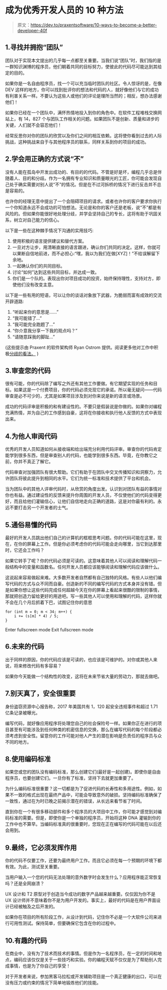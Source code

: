# 成为优秀开发人员的 10 种方法

> 原文：<https://dev.to/praxentsoftware/10-ways-to-become-a-better-developer-40f>

## 1.寻找并拥抱“团队”

团队对于实现本文提出的几乎每一点都至关重要。当我们说“团队”时，我们指的是一群知识渊博的程序员，他们朝着共同的目标努力，使彼此的代码尽可能达到其给定的目的。

如果你是一名自由程序员，找一个可以充当临时团队的社区。令人惊讶的是，在像 DEV 这样的地方，你可以找到批评你的想法和代码的人，就好像他们与它的成功有利害关系一样。不要认为这些人或他们的评论是理所当然的；相反，想办法感谢他们！

如果你已经在一个团队中，满怀热情地投入到你的角色中。在软件工程堆栈交换网站上，有 14，827 个与团队工作相关的问题。如果团队不是创新、质量和进步的关键，人们就不会容忍他们！

经常反思你对你的团队的欣赏以及你们之间的相互依赖。这将使你看到过去的人际挑战，这种挑战来自于与其他程序员的联系，同样关系到你的项目的成功。

## 2.学会用正确的方式说“不”

没有人能在孤岛中开发出成功的、有目的的代码。不管是好是坏，编程几乎总是伴随着人、目的和分歧。作为一名拥有专业知识和质量眼光的工匠，你可能会发现自己处于确实需要对别人说“不”的情况。但是在不过河拆桥的情况下进行反击并不总是容易的。

也许你的经理无意中提出了一个会阻碍项目的请求。或者也许你的客户要求你执行一个你知道永远不会成功的可怕想法。无论是和你的客户还是老板，说“不”都是有风险的。但如果你能很好地处理分歧，并学会坚持自己的专长，这将有助于巩固关系，树立对自己能力的信心。

以下是一些在这种棘手情况下沟通的实用技巧:

1.  使用积极的语言提供建议和替代方案。
2.  一旦对方让步，用清晰直接的语言跟进，确认你们共同的决定。这样，你就可以果断自信地前进，而不必担心:“嘿，我以为我们在做[XYZ]！”不给误解留下余地。
3.  一起确认你们的共同目标。
4.  讨论“如何”达到这些共同目标，并达成一致。
5.  你们是一个队的。表现出你对项目成功的投资，始终保持理性，支持对方，即使他们没有改变主意。

以下是一些有用的短语，可以让你的谈话对象放下武器，为脆弱而富有成效的交流开辟道路:

1.  “听起来你的意思是……”
2.  “我可能错了…”
3.  “我可能完全跑题了…”
4.  “你介意我分享一下我的观点吗？”
5.  “请随意踩我的脚趾…”

(这些提示由 Praxent 的软件架构师 Ryan Ostrom 提供。阅读更多他对工作中积极[分歧的看法。](https://praxent.com/blog/the-art-of-saying-no-10-tips-for-positive-push-back) )

## 3.审查您的代码

很有可能，你的代码除了编写之外还有其他工作要做。有它期望实现的任务和目标。如果这是一个付费项目，你的代码必须兑现它的承诺。所以毫无疑问——代码审查是必不可少的，尤其是如果项目涉及到对你来说是新的语言或场景。

成功的代码评审是积极的和有建设性的。不要只是假装说是你做的。如果你对编程充满热情，并为自己的工作感到自豪，这将在你接收和执行他人反馈的方式中表现出来。

## 4.为他人审阅代码

优秀的开发人员知道如何从接收端和给出端充分利用代码评审。审查你的代码肯定能学到很多东西，但是审查别人的代码，也能学到很多东西。毕竟，在你教它之前，你并不真正了解它。

代码审查对加强团队有很大帮助。它们有助于在团队中交叉传播知识和洞察力，允许团队将彼此提升到相同的水平。它们为统一标准和技术提供了平台和机会。

当为团队中的其他人评审代码时，从欣赏的角度出发。认识到对团队有益的事情对你也有益。通过建设性的反馈来提升你周围的开发人员，不仅使他们的代码变得更好，而且给他们灌输信心，让他们自信地走向正确的道路，这是对你最有利的。永远不要打击另一个开发者的士气。

## 5.通俗易懂的代码

最好的开发人员跳出他们自己的计算机的框框思考问题。你的代码可能在这里，现在，在你的屏幕上工作。但是你必须考虑你的代码可能会走向哪里，当它到达那里时，它还会工作吗？

如果它转手了呢？你的代码必须是可读的。这意味着其他人可以阅读和理解代码一般结构中的变量和函数名。任何开发人员都应该能够阅读和理解代码应该做什么。

这说起来容易做起来难。大多数开发者自然都有自己独特的风格。有些人以他们编写代码的方式与众不同而自豪。创造新的不同的编写代码的方式本身并没有错。但是如果你想让这些代码完成任何超越今天在你的屏幕上看起来很酷的限制的事情，那就把创造力留给更好的用途吧。写一些其他人可以使用和理解的代码，这样你就不会在几个月后抓着下巴，试图记住你的意思

```
for (int m = 0; m < 34; m++) {
    i += (s[m] * 4) / 5;
} 
```

Enter fullscreen mode Exit fullscreen mode

## 6.未来的代码

出于同样的原因，你的代码应该是可读的，也应该是可维护的。对你或其他人来说，将来修改代码有多容易？

如果你今天能做一个结构性的改变，这将在未来节省大量的劳动力，那就去做吧。

## 7.别天真了，安全很重要

身份盗窃资源中心报告称，2017 年美国共有 1，120 起安全违规事件和超过 1.71 亿条记录被曝光。

编写代码，就好像应用程序将处理您自己的社会保险号一样。如果你正在进行的项目甚至有可能涉及到任何种类的机密信息的交换，那么在编写代码的每个阶段都必须考虑到安全性。留意你的工作可能对他人产生的潜在影响是负责任的程序员与众不同的地方。

## 8.使用编码标准

如果您或您的团队没有编码标准，那么创建它们(最好是一起创建)。即使你是自由程序员，也要创建它们。一旦你有了标准，坚持下去就更加重要了。

为什么编码标准很重要？这一切都是为了促进代码的长寿性和多用途性。例如，如果不一致的格式出现在最终产品中，可能会导致意外的破损。坚持编码标准确保了一致性，通过在为时已晚之前揭示潜在的错误，从长远来看节省了时间。

直到你在一个有很多移动部件和多个程序员的大项目中工作，你可能才感觉到对编码标准的需要。但是，即使你是一个单独的程序员，开始将这种 DNA 灌输到你的工作中也不算早。当编码标准真的很重要时，您现在正在编写的代码可能在以后还会用到。

## 9.最终，它必须发挥作用

你的代码不仅要工作，还要为最终用户工作。而且它必须在每一个预期的环境下都有效。为此，测试至关重要。

当用户输入一个您的代码无法处理的意外数字时会发生什么？应用程序能正常恢复吗？还是全网崩溃？

UX 设计和 T2 原型对于创造当今成功的数字产品越来越重要。仅仅因为你不是 UX 设计师并不意味着你不是为用户开发的。事实上，最好的代码是在用户界面设计已经被触及之后开发的。

如果你在项目的所有阶段工作，从设计到代码，记住你不必是一个大软件公司来进行可用性测试。保持简单，但要确保它包含在你的过程中。

## 10.有趣的代码

在商业中，没有为了技术而技术的事情。但是作为一名程序员，在一定的时间和地点，编码应该仅仅是关于一些技巧和实验。你的编程天赋不仅仅是为了帮助别人完成事情，也是为了你自己的享受！

对于开发者来说，参加黑客马拉松或开发辅助项目是一个真正健康的出口，可以在没有压力或约束的情况下简单地锻炼他们的技能。